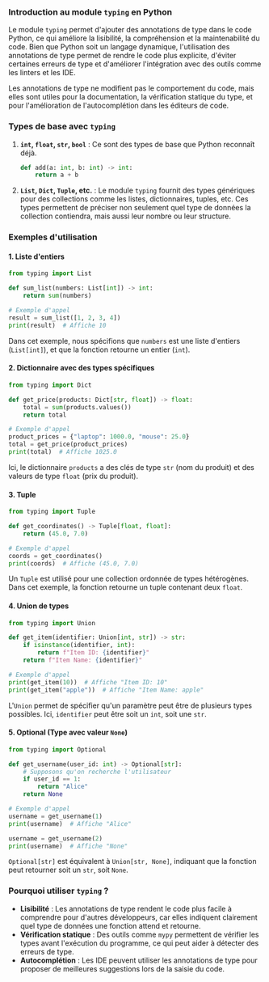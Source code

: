### Introduction au module `typing` en Python

Le module `typing` permet d'ajouter des annotations de type dans le code Python, ce qui améliore la lisibilité, la compréhension et la maintenabilité du code. Bien que Python soit un langage dynamique, l'utilisation des annotations de type permet de rendre le code plus explicite, d'éviter certaines erreurs de type et d'améliorer l'intégration avec des outils comme les linters et les IDE.

Les annotations de type ne modifient pas le comportement du code, mais elles sont utiles pour la documentation, la vérification statique du type, et pour l'amélioration de l'autocomplétion dans les éditeurs de code.

### Types de base avec `typing`

1. **`int`, `float`, `str`, `bool`** : Ce sont des types de base que Python reconnaît déjà.
   ```python
   def add(a: int, b: int) -> int:
       return a + b
   ```

2. **`List`, `Dict`, `Tuple`, etc.** : Le module `typing` fournit des types génériques pour des collections comme les listes, dictionnaires, tuples, etc. Ces types permettent de préciser non seulement quel type de données la collection contiendra, mais aussi leur nombre ou leur structure.

### Exemples d'utilisation

#### 1. Liste d'entiers

```python
from typing import List

def sum_list(numbers: List[int]) -> int:
    return sum(numbers)

# Exemple d'appel
result = sum_list([1, 2, 3, 4])
print(result)  # Affiche 10
```

Dans cet exemple, nous spécifions que `numbers` est une liste d'entiers (`List[int]`), et que la fonction retourne un entier (`int`).

#### 2. Dictionnaire avec des types spécifiques

```python
from typing import Dict

def get_price(products: Dict[str, float]) -> float:
    total = sum(products.values())
    return total

# Exemple d'appel
product_prices = {"laptop": 1000.0, "mouse": 25.0}
total = get_price(product_prices)
print(total)  # Affiche 1025.0
```

Ici, le dictionnaire `products` a des clés de type `str` (nom du produit) et des valeurs de type `float` (prix du produit).

#### 3. Tuple

```python
from typing import Tuple

def get_coordinates() -> Tuple[float, float]:
    return (45.0, 7.0)

# Exemple d'appel
coords = get_coordinates()
print(coords)  # Affiche (45.0, 7.0)
```

Un `Tuple` est utilisé pour une collection ordonnée de types hétérogènes. Dans cet exemple, la fonction retourne un tuple contenant deux `float`.

#### 4. Union de types

```python
from typing import Union

def get_item(identifier: Union[int, str]) -> str:
    if isinstance(identifier, int):
        return f"Item ID: {identifier}"
    return f"Item Name: {identifier}"

# Exemple d'appel
print(get_item(10))  # Affiche "Item ID: 10"
print(get_item("apple"))  # Affiche "Item Name: apple"
```

L'`Union` permet de spécifier qu'un paramètre peut être de plusieurs types possibles. Ici, `identifier` peut être soit un `int`, soit une `str`.

#### 5. Optional (Type avec valeur `None`)

```python
from typing import Optional

def get_username(user_id: int) -> Optional[str]:
    # Supposons qu'on recherche l'utilisateur
    if user_id == 1:
        return "Alice"
    return None

# Exemple d'appel
username = get_username(1)
print(username)  # Affiche "Alice"

username = get_username(2)
print(username)  # Affiche "None"
```

`Optional[str]` est équivalent à `Union[str, None]`, indiquant que la fonction peut retourner soit un `str`, soit `None`.

### Pourquoi utiliser `typing` ?

- **Lisibilité** : Les annotations de type rendent le code plus facile à comprendre pour d'autres développeurs, car elles indiquent clairement quel type de données une fonction attend et retourne.
- **Vérification statique** : Des outils comme `mypy` permettent de vérifier les types avant l'exécution du programme, ce qui peut aider à détecter des erreurs de type.
- **Autocomplétion** : Les IDE peuvent utiliser les annotations de type pour proposer de meilleures suggestions lors de la saisie du code.
